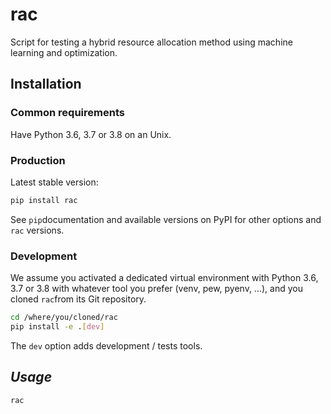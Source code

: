 # **rac**

Script for testing a hybrid resource allocation method using machine learning and optimization.

## Installation

### Common requirements

Have Python 3.6, 3.7 or 3.8 on an Unix.

### Production

Latest stable version:

```bash
pip install rac
```

See `pip`documentation and available versions on PyPI for other options and `rac` versions.

### Development

We assume you activated a dedicated virtual environment with Python 3.6, 3.7 or 3.8 with whatever
tool you prefer (venv, pew, pyenv, ...), and you cloned `rac`from its Git repository.

```bash
cd /where/you/cloned/rac
pip install -e .[dev]
```

The `dev` option adds development / tests tools.

## _Usage_

```bash
rac
```
